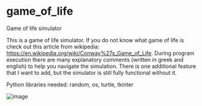 # game_of_life
Game of life simulator

This is a game of life simulator. If you do not know what game of life is check out this article from wikipedia: https://en.wikipedia.org/wiki/Conway%27s_Game_of_Life. During program execution there are many explanatory comments (written in greek and english) to help you navigate the simulation. There is one additional feature that I want to add, but the simulator is still fully functional without it.

Python libraries needed: random, os, turtle, tkinter

![image](https://github.com/Lapricode/game_of_life/assets/91993549/8a8124a2-1590-457a-b3b1-a7318cd851d7)
